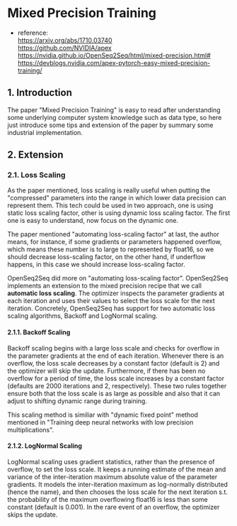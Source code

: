 # Mixed Precision Training

* reference:  
    https://arxiv.org/abs/1710.03740  
    https://github.com/NVIDIA/apex  
    https://nvidia.github.io/OpenSeq2Seq/html/mixed-precision.html#  
    https://devblogs.nvidia.com/apex-pytorch-easy-mixed-precision-training/ 

## 1. Introduction  
The paper "Mixed Precision Training" is easy to read after understanding 
some underlying computer system knowledge such as data type, so here just 
introduce some tips and extension of the paper by summary some industrial 
implementation.  


## 2. Extension

### 2.1. Loss Scaling
As the paper mentioned, loss scaling is really useful when putting the "compressed" 
parameters into the range in which lower data precision can represent them. This tech 
could be used in two approach, one is using static loss scaling factor, other is using 
dynamic loss scaling factor. The first one is easy to understand, now focus on the 
dynamic one.  

The paper mentioned "automating loss-scaling factor" at last, the author means, for 
instance, if some gradients or parameters happened overflow, which means these number 
is to large to represented by float16, so we should decrease loss-scaling factor, on 
the other hand, if underflow happens, in this case we should increase loss-scaling 
factor.  

OpenSeq2Seq did more on "automating loss-scaling factor". OpenSeq2Seq implements 
an extension to the mixed precision recipe that we call **automatic loss scaling**. 
The optimizer inspects the parameter gradients at each iteration and uses their 
values to select the loss scale for the next iteration.  Concretely, OpenSeq2Seq 
has support for two automatic loss scaling algorithms, Backoff and LogNormal scaling.  

#### 2.1.1. Backoff Scaling
Backoff scaling begins with a large loss scale and checks for overflow in the 
parameter gradients at the end of each iteration. Whenever there is an overflow, 
the loss scale decreases by a constant factor (default is 2) and the optimizer will 
skip the update. Furthermore, if there has been no overflow for a period of time, 
the loss scale increases by a constant factor (defaults are 2000 iterations and 2, 
respectively). These two rules together ensure both that the loss scale is as large 
as possible and also that it can adjust to shifting dynamic range during training.  

This scaling method is similiar with "dynamic fixed point" method mentioned in 
"Training deep neural networks with low precision multiplications".

#### 2.1.2. LogNormal Scaling
LogNormal scaling uses gradient statistics, rather than the presence of overflow, 
to set the loss scale. It keeps a running estimate of the mean and variance of 
the inter-iteration maximum absolute value of the parameter gradients. It models 
the inter-iteration maximum as log-normally distributed (hence the name), and then 
chooses the loss scale for the next iteration s.t. the probability of the maximum 
overflowing float16 is less than some constant (default is 0.001). In the rare 
event of an overflow, the optimizer skips the update.



